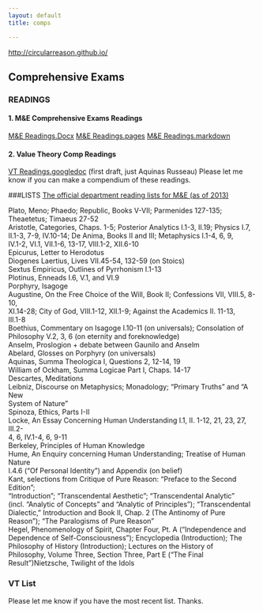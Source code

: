 ```yaml
---
layout: default
title: comps

--- 
```


 http://circularreason.github.io/
## Comprehensive Exams



### READINGS
 
#### 1. M&E Comprehensive Exams Readings  
[M&E Readings.Docx](https://drive.google.com/file/d/0B0CYQDZ8AWu8THZ6bjlqcHMyNGs/view)
[M&E Readings.pages](https://drive.google.com/file/d/0B0CYQDZ8AWu8blk1b2tKWW9QdVE/view)
[M&E Readings.markdown](https://drive.google.com/file/d/0B0CYQDZ8AWu8dE90MjN3c1ZUVU0/view)
 
#### 2. Value Theory Comp Readings 
[VT Readings.googledoc](https://docs.google.com/document/d/1DRLqyCxqkVlqse_4mcMkFN8YIPeekcVceMMx1slJCmQ/edit#heading=h.rfi11po7i16i) (first draft, just Aquinas Russeau)
Please let me know if you can make a compendium of these readings.
 
 
 
 
 
 
###LISTS
[The official department reading lists for M&E (as of 2013)](https://drive.google.com/file/d/0B0CYQDZ8AWu8cDFLTFRncFpGNzQ/view)
 
Plato, Meno;  Phaedo;  Republic, Books V-VII; Parmenides 127-135;  
Theaetetus;  Timaeus 27-52  
Aristotle, Categories, Chaps. 1-5;  Posterior Analytics I.1-3, II.19;  Physics I.7,   
II.1-3, 7-9, IV.10-14; De Anima, Books II and III;  Metaphysics I.1-4, 6, 9,  
IV.1-2, VI.1, VII.1-6, 13-17, VIII.1-2, XII.6-10  
Epicurus, Letter to Herodotus  
Diogenes Laertius, Lives VII.45-54, 132-59 (on Stoics)   
Sextus Empiricus, Outlines of Pyrrhonism I.1-13  
Plotinus, Enneads I.6, V.1, and VI.9  
Porphyry, Isagoge  
Augustine, On the Free Choice of the Will, Book II; Confessions VII, VIII.5, 8-10,  
XI.14-28; City of God, VIII.1-12, XII.1-9; Against the Academics II. 11-13,  
III.1-8  
Boethius, Commentary on Isagoge I.10-11 (on universals);  Consolation of   
Philosophy V.2, 3, 6 (on eternity and foreknowledge)  
Anselm, Proslogion + debate between Gaunilo and Anselm  
Abelard, Glosses on Porphyry (on universals)  
Aquinas, Summa Theologica I, Questions 2, 12-14, 19  
William of Ockham, Summa Logicae Part I, Chaps. 14-17  
Descartes, Meditations  
Leibniz, Discourse on Metaphysics;  Monadology;  “Primary Truths” and “A New  
System of Nature”   
Spinoza, Ethics, Parts I-II  
Locke, An Essay Concerning Human Understanding I.1, II. 1-12, 21, 23, 27, III.2-  
4, 6, IV.1-4, 6, 9-11  
Berkeley, Principles of Human Knowledge  
Hume, An Enquiry concerning Human Understanding;  Treatise of Human Nature  
I.4.6 (“Of Personal Identity”) and Appendix (on belief)  
Kant, selections from Critique of Pure Reason:  “Preface to the Second Edition”;   
“Introduction”; “Transcendental Aesthetic”; “Transcendental Analytic”  
(incl. “Analytic of Concepts” and “Analytic of Principles”); “Transcendental  
Dialectic,” Introduction and Book II, Chap. 2 (The Antinomy of Pure  
Reason”); “The Paralogisms of Pure Reason”  
Hegel, Phenomenology of Spirit, Chapter Four, Pt. A (“Independence and   
Dependence of Self-Consciousness”);  Encyclopedia (Introduction);  The   
Philosophy of History (Introduction);  Lectures on the History of   
Philosophy, Volume Three, Section Three, Part E (“The Final Result”)Nietzsche, Twilight of the Idols  
 
### VT List ###

Please let me know if you have the most recent list. Thanks.